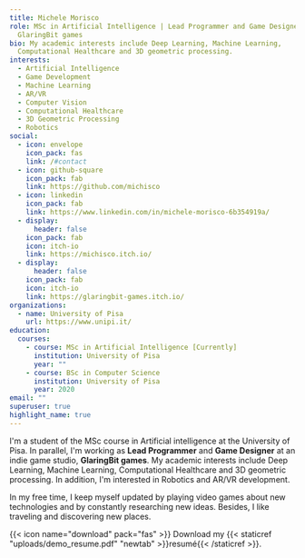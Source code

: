```yaml
---
title: Michele Morisco
role: MSc in Artificial Intelligence | Lead Programmer and Game Designer at
  GlaringBit games
bio: My academic interests include Deep Learning, Machine Learning,
  Computational Healthcare and 3D geometric processing.
interests:
  - Artificial Intelligence
  - Game Development
  - Machine Learning
  - AR/VR
  - Computer Vision
  - Computational Healthcare
  - 3D Geometric Processing
  - Robotics
social:
  - icon: envelope
    icon_pack: fas
    link: /#contact
  - icon: github-square
    icon_pack: fab
    link: https://github.com/michisco
  - icon: linkedin
    icon_pack: fab
    link: https://www.linkedin.com/in/michele-morisco-6b354919a/
  - display:
      header: false
    icon_pack: fab
    icon: itch-io
    link: https://michisco.itch.io/
  - display:
      header: false
    icon_pack: fab
    icon: itch-io
    link: https://glaringbit-games.itch.io/
organizations:
  - name: University of Pisa
    url: https://www.unipi.it/
education:
  courses:
    - course: MSc in Artificial Intelligence [Currently]
      institution: University of Pisa
      year: ""
    - course: BSc in Computer Science
      institution: University of Pisa
      year: 2020
email: ""
superuser: true
highlight_name: true
---
```

I'm a student of the MSc course in Artificial intelligence at the University of Pisa. In parallel, I'm working as **Lead Programmer** and **Game Designer** at an indie game studio, **GlaringBit games**. My academic interests include Deep Learning, Machine Learning, Computational Healthcare and 3D geometric processing. In addition, I'm interested in Robotics and AR/VR development.

In my free time, I keep myself updated by playing video games about new technologies and by constantly researching new ideas. Besides, I like traveling and discovering new places.



{{< icon name="download" pack="fas" >}} Download my {{< staticref "uploads/demo_resume.pdf" "newtab" >}}resumé{{< /staticref >}}.